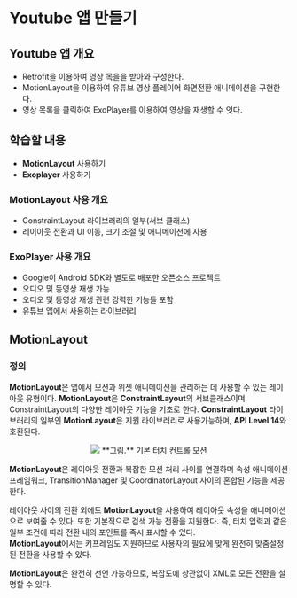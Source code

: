# Youtube 앱 만들기

## Youtube 앱 개요
 - Retrofit을 이용하여 영상 목을을 받아와 구성한다.
 - MotionLayout을 이용하여 유튜브 영상 플레이어 화면전환 애니메이션을 구현한다.
 - 영상 목록을 클릭하여 ExoPlayer를 이용하여 영상을 재생할 수 잇다.

## 학습할 내용
 - **MotionLayout** 사용하기
 - **Exoplayer** 사용하기

### MotionLayout 사용 개요
 - ConstraintLayout 라이브러리의 일부(서브 클래스)
 - 레이아웃 전환과 UI 이동, 크기 조절 및 애니메이션에 사용

### ExoPlayer 사용 개요
 - Google이 Android SDK와 별도로 배포한 오픈소스 프로젝트
 - 오디오 및 동영상 재생 가능
 - 오디오 및 동영상 재생 관련 강력한 기능들 포함
 - 유튜브 앱에서 사용하는 라이브러리 

## MotionLayout
### 정의
<p>
 
**MotionLayout**은 앱에서 모션과 위젯 애니메이션을 관리하는 데 사용할 수 있는 레이아웃 유형이다. **MotionLayout**은 **ConstraintLayout**의 서브클래스이며 ConstraintLayout의 다양한 레이아웃 기능을 기초로 한다. **ConstraintLayout** 라이브러리의 일부인 **MotionLayout**은 지원 라이브러리로 사용가능하며, **API Level 14**와 호환된다.
</p>

<p align="center">
 <img src="https://developer.android.com/images/training/constraint-layout/motion-simple.gif?hl=ko"/>
 **그림.** 기본 터치 컨트롤 모션
 </p>
 
<p>
 
**MotionLayout**은 레이아웃 전환과 복잡한 모션 처리 사이를 연결하며 속성 애니메이션 프레임워크, TransitionManager 및 CoordinatorLayout 사이의 혼합된 기능을 제공한다.
</p>

<p>
 
 레이아웃 사이의 전환 외에도 **MotionLayout**을 사용하여 레이아웃 속성을 애니메이션으로 보여줄 수 있다. 또한 기본적으로 검색 가능 전환을 지원한다. 즉, 터치 입력과 같은 일부 조건에 따라 전환 내의 포인트를 즉시 표시할 수 있다.</br>
 **MotionLayout**에서는 키프레임도 지원하므로 사용자의 필요에 맞게 완전히 맞춤설정된 전환을 사용할 수 있다.
 </p>
 
 <p>
 
 **MotionLayout**은 완전히 선언 가능하므로, 복잡도에 상관없이 XML로 모든 전환을 설명할 수 있다.
 </p>


